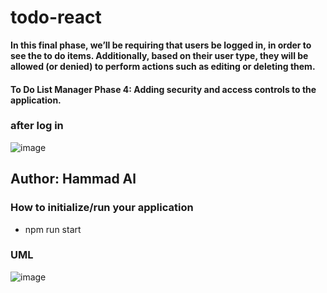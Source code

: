 # todo-react

**In this final phase, we’ll be requiring that users be logged in, in order to see the to do items. Additionally, based on their user type, they will be allowed (or denied) to perform actions such as editing or deleting them.**

#### To Do List Manager Phase 4: Adding security and access controls to the application.
### after log in
![image](./assets/todo.jpg)



## Author: Hammad Al


### How to initialize/run your application
* npm run start



### UML
![image](./assets/auth.jpg)
